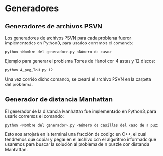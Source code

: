 # Generadores

## Generadores de archivos PSVN
Los generadores de archivos PSVN para cada problema fueron implementados en Python3, para usarlos corremos el comando:
```bash
python <Nombre del generador>.py <Número de caso>
```
Ejemplo para generar el problema Torres de Hanoi con 4 astas y 12 discos:
```bash
python 4_peg_ToH.py 12
```

Una vez corrido dicho comando, se creará el archivo PSVN en la carpeta del problema.

## Generador de distancia Manhattan
El generador de la distancia Manhattan fue implementado en Python3, para usarlo corremos el comando:
```bash
python <Nombre del generador>.py <Número de casillas del caso de n puzzle>
```

Esto nos arrojará en la terminal una fracción de codigo en C++, el cual tendremos que copiar y pegar en el archivo con el algoritmo informado que usaremos para buscar la solución al problema de n puzzle con distancia Manhattan.

